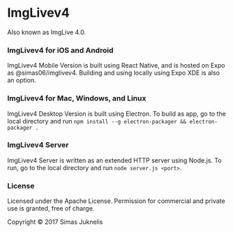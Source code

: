 # ImgLivev4
Also known as ImgLive 4.0.

### ImgLivev4 for iOS and Android

ImgLivev4 Mobile Version is built using React Native, and is hosted on Expo as @simas06/imglivev4. Building and using locally using Expo XDE is also an option.

### ImgLivev4 for Mac, Windows, and Linux

ImgLivev4 Desktop Version is built using Electron. To build as app, go to the local directory and run ```npm install --g electron-packager && electron-packager .```

### ImgLivev4 Server

ImgLivev4 Server is written as an extended HTTP server using Node.js. To run, go to the local directory and run ```node server.js <port>```.

### License
Licensed under the Apache License. Permission for commercial and private use is granted, free of charge.

Copyright &copy; 2017 Simas Juknelis
